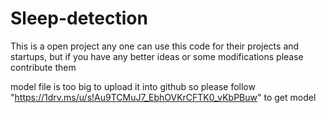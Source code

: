 # Sleep-detection
This is a open project any one can use this code for their projects and startups, but if you have any better ideas or some modifications please contribute them


model file is too big to upload it into github so please follow
"https://1drv.ms/u/s!Au9TCMuJ7_EbhOVKrCFTK0_vKbPBuw"  to get model
